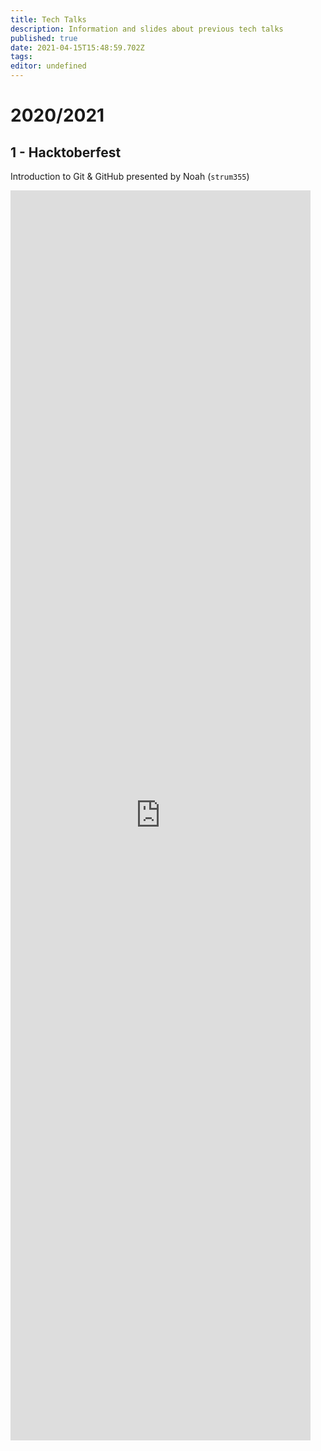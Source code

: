 ```yaml
---
title: Tech Talks
description: Information and slides about previous tech talks
published: true
date: 2021-04-15T15:48:59.702Z
tags: 
editor: undefined
---
```


# 2020/2021

## 1 - Hacktoberfest

Introduction to Git & GitHub presented by Noah (`strum355`)


<iframe style="border: none; width: 50vw; height: 50vh" referrerpolicy="no-referrer" src="https://docs.google.com/viewer?url=https://wiki.netsoc.co/tech-talks/2020-2021/1-noah-hacktoberfest.pdf&embedded=true" frameBorder="0"></iframe>
